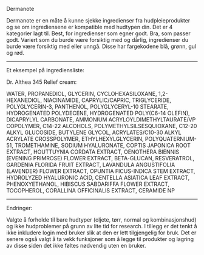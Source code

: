 Dermanote

Dermanote er en måte å kunne sjekke ingredienser fra hudpleieprodukter og se om ingrediensene er kompatible med hudtypen din. Det er 4 kategorier lagt til. Best, for ingredienser som egner godt. Bra, som passer godt. Variert som du burde være forsiktig med og dårlig, ingredienser du burde være forsiktig med eller unngå. Disse har fargekodene blå, grønn, gul og rød.

------------------------------------------------------------------------------------------------------------------------------
Et eksempel på ingrediensliste: 

Dr. Althea 345 Relief cream:

WATER, PROPANEDIOL, GLYCERIN, CYCLOHEXASILOXANE, 1,2-HEXANEDIOL, NIACINAMIDE, CAPRYLIC/CAPRIC, TRIGLYCERIDE, POLYGLYCERIN-3, PANTHENOL, POLYGLYCERYL-10 STEARATE, HYDROGENATED POLYDECENE, HYDROGENATED POLY(C6-14 OLEFIN), DICAPRYLYL CARBONATE, AMMONIUM ACRYLOYLDIMETHYLTAURATE/VP COPOLYMER, C14-22 ALCOHOLS, POLYMETHYLSILSESQUIOXANE, C12-20 ALKYL GLUCOSIDE, BUTYLENE GLYCOL, ACRYLATES/C10-30 ALKYL ACRYLATE CROSSPOLYMER, ETHYLHEXYLGLYCERIN, POLYQUATERNIUM-51, TROMETHAMINE, SODIUM HYALURONATE, COPTIS JAPONICA ROOT EXTRACT, HOUTTUYNIA CORDATA EXTRACT, OENOTHERA BIENNIS (EVENING PRIMROSE) FLOWER EXTRACT, BETA-GLUCAN, RESVERATROL, GARDENIA FLORIDA FRUIT EXTRACT, LAVANDULA ANGUSTIFOLIA (LAVENDER) FLOWER EXTRACT, OPUNTIA FICUS-INDICA STEM EXTRACT, HYDROLYZED HYALURONIC ACID, CENTELLA ASIATICA LEAF EXTRACT, PHENOXYETHANOL, HIBISCUS SABDARIFFA FLOWER EXTRACT, TOCOPHEROL, CORALLINA OFFICINALIS EXTRACT, CERAMIDE NP

------------------------------------------------------------------------------------------------------------------------------

Endringer:

Valgte å forholde til bare hudtyper (oljete, tørr, normal og kombinasjonshud) og ikke hudproblemer på grunn av lite tid for research. I tillegg er det tenkt å ikke inkludere login med bruker slik at den er lett tilgjengelig for bruk. Det er senere også valgt å ta vekk funksjoner som å legge til produkter og lagring av disse siden det ikke føltes nødvendig uten en bruker.